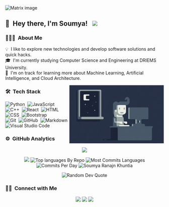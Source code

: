 
<img src="https://raw.githubusercontent.com/rodrigograca31/rodrigograca31/master/matrix.svg" alt="Matrix image"/>

## 👋 &nbsp;Hey there, I'm Soumya! &nbsp; <img src='https://img.shields.io/website?url=https%3A%2F%2Fsoumya-ranjan-khuntia.vercel.app%2F'/>


### 👨🏻‍💻 &nbsp;About Me 

💡 &nbsp;I like to explore new technologies and develop software solutions and quick hacks.\
🎓 &nbsp;I'm currently studying Computer Science and Engineering at DRIEMS University.\
🌱 &nbsp;I'm on track for learning more about Machine Learning, Artificial Intelligence, and Cloud Architecture.

<img alt="Coding" src="https://raw.githubusercontent.com/AVS1508/AVS1508/master/assets/Night-Coding.gif" align="right"/>

### 🛠 &nbsp;Tech Stack

![Python](https://img.shields.io/badge/-Python-333333?style=flat&logo=python)&nbsp;
![JavaScript](https://img.shields.io/badge/-JavaScript-333333?style=flat&logo=javascript)&nbsp;
![C++](https://img.shields.io/badge/-C++-333333?style=flat&logo=C%2B%2B&logoColor=00599C)&nbsp;
![React](https://img.shields.io/badge/-React-333333?style=flat&logo=react)&nbsp;
![HTML](https://img.shields.io/badge/-HTML-333333?style=flat&logo=HTML5)&nbsp;
![CSS](https://img.shields.io/badge/-CSS-333333?style=flat&logo=CSS3&logoColor=1572B6)&nbsp;
![Bootstrap](https://img.shields.io/badge/-Bootstrap-333333?style=flat&logo=bootstrap&logoColor=563D7C)\
![Git](https://img.shields.io/badge/-Git-333333?style=flat&logo=git)&nbsp;
![GitHub](https://img.shields.io/badge/-GitHub-333333?style=flat&logo=github)&nbsp;
![Markdown](https://img.shields.io/badge/-Markdown-333333?style=flat&logo=markdown)\
![Visual Studio Code](https://img.shields.io/badge/-Visual%20Studio%20Code-333333?style=flat&logo=visual-studio-code&logoColor=007ACC)&nbsp;


### ⚙️ &nbsp;GitHub Analytics

<p align="center">
  <img align='center' height="180em" src="https://github-readme-stats.vercel.app/api/top-langs/?username=soumya-khuntia&layout=compact&hide=css&theme=algolia" />
</p>
<p align='center'>
  <img height="180em" src="https://github-profile-summary-cards.vercel.app/api/cards/stats?username=soumya-khuntia&theme=2077" />
  <img src="https://github-profile-summary-cards.vercel.app/api/cards/repos-per-language?username=soumya-khuntia&theme=2077" height="180em" alt="Top languages By Repo"/>
  <img src="https://github-profile-summary-cards.vercel.app/api/cards/most-commit-language?username=soumya-khuntia&theme=2077" alt="Most Commits Languages"/>
  <img src="https://github-profile-summary-cards.vercel.app/api/cards/productive-time?username=soumya-khuntia&theme=2077&utcOffset=8" alt='Commits Per Day'/>
  <img src="https://github-profile-summary-cards.vercel.app/api/cards/profile-details?username=soumya-khuntia&theme=2077" alt='Soumya Ranajn Khuntia'/>
</p>

<p align="center">
  <img src="https://quotes-github-readme.vercel.app/api?type=horizontal&theme=algolia" alt="Random Dev Quote" />
</p>

### 🤝🏻 &nbsp;Connect with Me

<p align="center">
<a href="https://soumya-ranjan-khuntia.vercel.app"><img src="https://img.shields.io/badge/-soumya ranjan khuntia-3423A6?style=flat-square&logo=Google-Chrome&logoColor=white"/></a>
<a href="https://www.linkedin.com/in/soumya-ranjan-khuntia"><img src="https://img.shields.io/badge/-Soumya%20Ranjan%20Khuntia-0077B5?style=flat-square&logo=Linkedin&logoColor=white"/></a>
<a href="mailto:soumyaranjankhuntia82@gmail.com"><img src="https://img.shields.io/badge/-soumyaranjankhuntia82@gmail.com-D14836?style=flat-square&logo=Gmail&logoColor=white"/></a>
</p>

